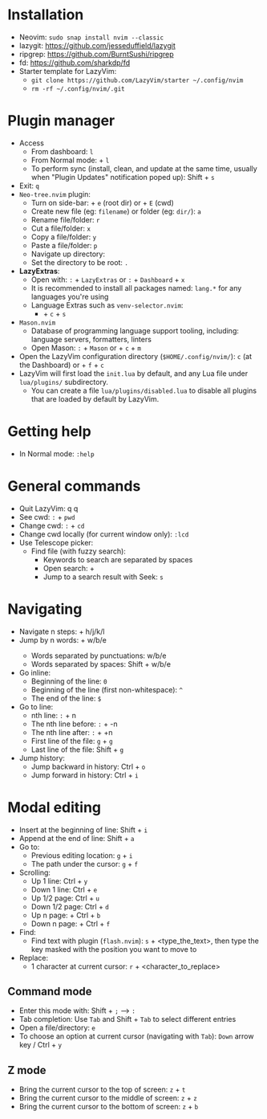 # Installation

- Neovim: `sudo snap install nvim --classic`
- lazygit: <https://github.com/jesseduffield/lazygit>
- ripgrep: <https://github.com/BurntSushi/ripgrep>
- fd: <https://github.com/sharkdp/fd>
- Starter template for LazyVim:
  - `git clone https://github.com/LazyVim/starter ~/.config/nvim`
  - `rm -rf ~/.config/nvim/.git`

# Plugin manager

- Access
  - From dashboard: `l`
  - From Normal mode: <leader> + `l`
  - To perform sync (install, clean, and update at the same time, usually when "Plugin Updates" notification poped up): Shift + `s`
- Exit: `q`
- `Neo-tree.nvim` plugin:
  - Turn on side-bar: <leader> + `e` (root dir)  or  <leader> + `E` (cwd)
  - Create new file (eg: `filename`) or folder (eg: `dir/`): `a`
  - Rename file/folder: `r`
  - Cut a file/folder: `x`
  - Copy a file/folder: `y`
  - Paste a file/folder: `p`
  - Navigate up directory: <backspace>
  - Set the directory to be root: `.`
- **LazyExtras**:
  - Open with: `:` + `LazyExtras`   or   `:` + `Dashboard` + `x`
  - It is recommended to install all packages named: `lang.*` for any languages you're using
  - Language Extras such as `venv-selector.nvim`:
    - <leader> + `c` + `s`
- `Mason.nvim`
  - Database of programming language support tooling, including: language servers, formatters, linters
  - Open Mason: `:` + `Mason`   or   <leader> + `c` + `m`
- Open the LazyVim configuration directory (`$HOME/.config/nvim/`): `c` (at the Dashboard)   or   <leader> + `f` + `c`
- LazyVim will first load the `init.lua` by default, and any Lua file under `lua/plugins/` subdirectory.
  - You can create a file `lua/plugins/disabled.lua` to disable all plugins that are loaded by default by LazyVim.

# Getting help

- In Normal mode: `:help`

# General commands

- Quit LazyVim: <leader> q q
- See cwd: `:` + `pwd`
- Change cwd: `:` + `cd`
- Change cwd locally (for current window only): `:lcd`
- Use Telescope picker:
  - Find file (with fuzzy search):
    - Keywords to search are separated by spaces
    - Open search: <leader> + <leader>
    - Jump to a search result with Seek: `s`

# Navigating

- Navigate n steps: <n> + h/j/k/l
- Jump by n words: <n> + w/b/e
  - Words separated by punctuations: w/b/e
  - Words separated by spaces: Shift + w/b/e
- Go inline:
  - Beginning of the line: `0`
  - Beginning of the line (first non-whitespace): `^`
  - The end of the line: `$`
- Go to line:
  - nth line: `:` + n
  - The nth line before: `:` + -n
  - The nth line after: `:` + +n
  - First line of the file: `g` + `g`
  - Last line of the file: Shift + `g`
- Jump history:
  - Jump backward in history: Ctrl + `o`
  - Jump forward in history: Ctrl + `i`

# Modal editing

- Insert at the beginning of line: Shift + `i`
- Append at the end of line: Shift + `a`
- Go to:
  - Previous editing location: `g` + `i`
  - The path under the cursor: `g` + `f`
- Scrolling:
  - Up 1 line: Ctrl + `y`
  - Down 1 line: Ctrl + `e`
  - Up 1/2 page: Ctrl + `u`
  - Down 1/2 page: Ctrl + `d`
  - Up n page: <n> + Ctrl + `b`
  - Down n page: <n> + Ctrl + `f`
- Find:
  - Find text with plugin (`flash.nvim`): `s` + <type_the_text>, then type the key masked with the position you want to move to
- Replace:
  - 1 character at current cursor: `r` + <character_to_replace>

## Command mode

- Enter this mode with: Shift + `;` --> `:`
- Tab completion: Use `Tab` and Shift + `Tab` to select different entries
- Open a file/directory: `e`
- To choose an option at current cursor (navigating with `Tab`): `Down` arrow key / Ctrl + `y`

## Z mode

- Bring the current cursor to the top of screen: `z` + `t`
- Bring the current cursor to the middle of screen: `z` + `z`
- Bring the current cursor to the bottom of screen: `z` + `b`
